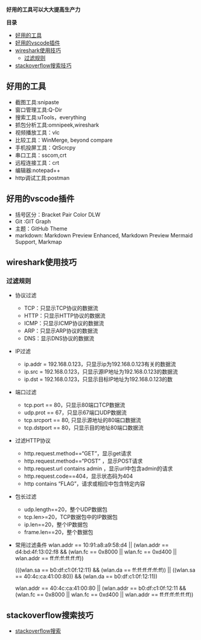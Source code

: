**好用的工具可以大大提高生产力**

**目录**
<!-- @import "[TOC]" {cmd="toc" depthFrom=1 depthTo=6 orderedList=false} -->

<!-- code_chunk_output -->

- [好用的工具](#好用的工具)
- [好用的vscode插件](#好用的vscode插件)
- [wireshark使用技巧](#wireshark使用技巧)
  - [过滤规则](#过滤规则)
- [stackoverflow搜索技巧](#stackoverflow搜索技巧)

<!-- /code_chunk_output -->

## 好用的工具 
- 截图工具:snipaste
- 窗口管理工具:Q-Dir
- 搜索工具:uTools，everything
- 抓包分析工具:omnipeek,wireshark
- 视频播放工具：vlc
- 比较工具：WinMerge, beyond compare
- 手机投屏工具：QtScrcpy
- 串口工具：sscom,crt
- 远程连接工具：crt
- 编辑器:notepad++
- http调试工具:postman

## 好用的vscode插件
- 括号区分：Bracket Pair Color DLW
- Git :GIT Graph
- 主题：GitHub Theme
- markdown: Markdown Preview Enhanced, Markdown Preview Mermaid Support, Markmap

## wireshark使用技巧
### 过滤规则
- 协议过滤
    - TCP：只显示TCP协议的数据流
    - HTTP：只显示HTTP协议的数据流
    - ICMP：只显示ICMP协议的数据流
    - ARP：只显示ARP协议的数据流
    - DNS：显示DNS协议的数据流

- IP过滤
    - ip.addr = 192.168.0.123，只显示ip为192.168.0.123有关的数据流
    - ip.src = 192.168.0.123，只显示源IP地址为192.168.0.123的数据流
    - ip.dst = 192.168.0.123，只显示目标IP地址为192.168.0.123的数

- 端口过滤
    - tcp.port == 80，只显示80端口TCP数据流
    - udp.prot == 67，只显示67端口UDP数据流
    - tcp.srcport == 80, 只显示源地址的80端口数据流
    - tcp.dstport == 80，只显示目的地址80端口数据流

- 过滤HTTP协议
    - http.request.method==“GET”，显示get请求
    - http.request.method==“POST” ，显示POST请求
    - http.request.url contains admin ，显示url中包含admin的请求
    - http.request.code==404，显示状态码为404
    - http contains “FLAG”，请求或相应中包含特定内容

- 包长过滤
    - udp.length==20，整个UDP数据包
    - tcp.len>=20，TCP数据包中的IP数据包
    - ip.len==20，整个IP数据包
    - frame.len==20，整个数据包

- 常用过滤条件
    wlan.addr == 10:91:a8:a9:58:d4 || (wlan.addr == d4:bd:4f:13:02:f8 && (wlan.fc == 0x8000 || wlan.fc == 0xd400 || wlan.addr == ff:ff:ff:ff:ff:ff)) 

    (((wlan.sa == b0:df:c1:0f:12:11) && (wlan.da == ff:ff:ff:ff:ff:ff)) || ((wlan.sa == 40:4c:ca:41:00:80)) && (wlan.da == b0:df:c1:0f:12:11))

    wlan.addr == 40:4c:ca:41:00:80 || (wlan.addr == b0:df:c1:0f:12:11 && (wlan.fc == 0x8000 || wlan.fc == 0xd400 || wlan.addr == ff:ff:ff:ff:ff:ff)) 
## stackoverflow搜索技巧
- [stackoverflow搜索](https://blog.csdn.net/weixin_44671418/article/details/107515048)

